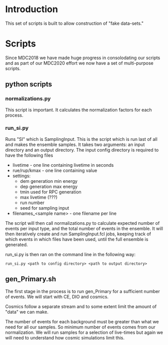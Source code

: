 # Introduction

This set of scripts is built to allow construction of "fake data-sets."

# Scripts

Since MDC2018 we have made huge progress in consolodating our scripts and as part of our MDC2020 effort we now have a set of multi-purpose scripts.

## python scripts

### normalizations.py

This script is important. It calculates the normalization factors for each process.

### run_si.py

Runs "SI" which is SamplingInput. This is the script which is run last of all and makes the ensemble samples. It takes two arguments: an input directory and an output directory. The input config directory is required to have the following files

* livetime - one line containing livetime in seconds
* rue/rup/kmax - one line containing value
* settings:
     - dem generation min energy
     - dep generation max energy
     - tmin used for RPC generation
     - max livetime (???)
     - run number
     - seed for sampling input
* filenames_\<sample name\> - one filename per line

The script will then call normalizations.py to calculate expected number of events per input type, and the total number of events in the ensemble. It will then iteratively create and run SamplingInput.fcl jobs, keeping track of which events in which files have been used, until the full ensemble is generated.

run_si.py is then ran on the command line in the following way: 

```
run_si.py <path to config directory> <path to output directory>
```

## gen_Primary.sh

The first stage in the process is to run gen_Primary for a sufficient number of events. We will start with CE, DIO and cosmics.

Cosmics follow a separate stream and to some extent limit the amount of "data" we can make.

The number of events for each background must be greater than what we need for all our samples. So minimum number of events comes from our normalization. We will run samples for a selection of live-times but again we will need to understand how cosmic simulations limit this.
